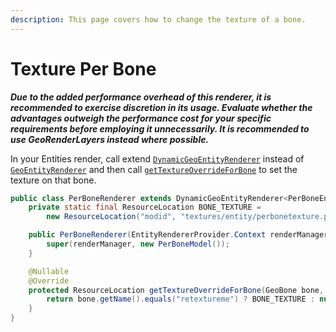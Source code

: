 ```yaml
---
description: This page covers how to change the texture of a bone.
---
```


# Texture Per Bone

_**Due to the added performance overhead of this renderer, it is recommended to exercise discretion in its usage. Evaluate whether the advantages outweigh the performance cost for your specific requirements before employing it unnecessarily. It is recommended to use GeoRenderLayers instead where possible.**_

In your Entities render, call extend [`DynamicGeoEntityRenderer`](https://github.com/AzureDoom/AzureLib/blob/1.20/Fabric/src/main/java/mod/azure/azurelib/renderer/DynamicGeoEntityRenderer.java) instead of [`GeoEntityRenderer`](https://github.com/AzureDoom/AzureLib/blob/1.20/Fabric/src/main/java/mod/azure/azurelib/renderer/GeoEntityRenderer.java) and then call [`getTextureOverrideForBone`](https://github.com/AzureDoom/AzureLib/blob/1.20/Fabric/src/main/java/mod/azure/azurelib/renderer/DynamicGeoEntityRenderer.java#L51) to set the texture on that bone.

```java
public class PerBoneRenderer extends DynamicGeoEntityRenderer<PerBoneEntity> {
	private static final ResourceLocation BONE_TEXTURE =
		new ResourceLocation("modid", "textures/entity/perbonetexture.png");

	public PerBoneRenderer(EntityRendererProvider.Context renderManager) {
		super(renderManager, new PerBoneModel());
	}

	@Nullable
	@Override
	protected ResourceLocation getTextureOverrideForBone(GeoBone bone, PerBoneEntity animatable, float partialTick) {
		return bone.getName().equals("retextureme") ? BONE_TEXTURE : null;
	}
}
```

